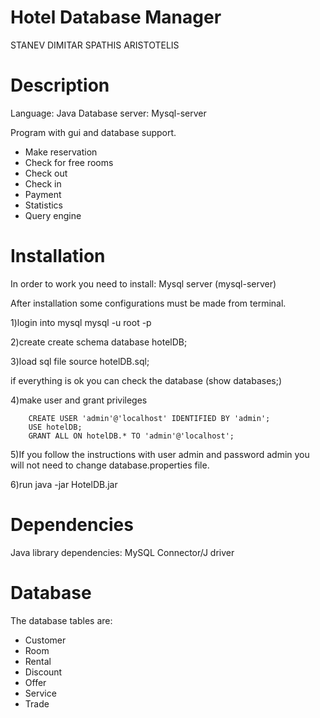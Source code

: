 Hotel Database Manager
======================

STANEV DIMITAR
SPATHIS ARISTOTELIS

Description
===========

Language: Java
Database server: Mysql-server

Program with gui and database support.

* Make reservation
* Check for free rooms
* Check out
* Check in
* Payment
* Statistics
* Query engine

Installation
============

In order to work you need to install:
Mysql server (mysql-server)

After installation some configurations must be made from terminal.

1)login into mysql
		mysql -u root -p

2)create create schema
		database hotelDB; 

3)load sql file
		source hotelDB.sql;

if everything is ok you can check the database (show databases;)

4)make user and grant privileges

		CREATE USER 'admin'@'localhost' IDENTIFIED BY 'admin';
		USE hotelDB;
		GRANT ALL ON hotelDB.* TO 'admin'@'localhost';

5)If you follow the instructions with user admin and password admin you will
not need to change database.properties file.

6)run 
		java -jar HotelDB.jar

Dependencies
============

Java library dependencies:
MySQL Connector/J driver

Database
========

The database tables are:

* Customer
* Room
* Rental
* Discount
* Offer
* Service
* Trade
